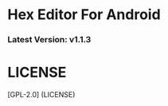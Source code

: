 # Hex Editor For Android
<h3 id="version">Latest Version: v1.1.3</h3>

# LICENSE
[GPL-2.0] (LICENSE)
